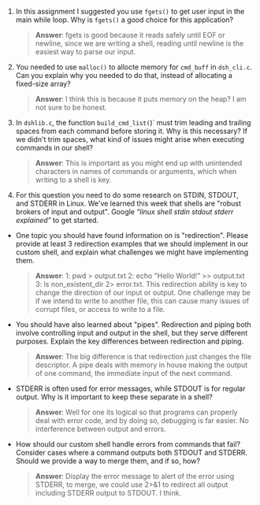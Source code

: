 1. In this assignment I suggested you use `fgets()` to get user input in the main while loop. Why is `fgets()` a good choice for this application?

    > **Answer**:  fgets is good because it reads safely until EOF or newline, since we are writing a shell, reading until newline is the easiest way to parse our input.

2. You needed to use `malloc()` to allocte memory for `cmd_buff` in `dsh_cli.c`. Can you explain why you needed to do that, instead of allocating a fixed-size array?

    > **Answer**:  I think this is because it puts memory on the heap? I am not sure to be honest.


3. In `dshlib.c`, the function `build_cmd_list(`)` must trim leading and trailing spaces from each command before storing it. Why is this necessary? If we didn't trim spaces, what kind of issues might arise when executing commands in our shell?

    > **Answer**:  This is important as you might end up with unintended characters in names of commands or arguments, which when writing to a shell is key.

4. For this question you need to do some research on STDIN, STDOUT, and STDERR in Linux. We've learned this week that shells are "robust brokers of input and output". Google _"linux shell stdin stdout stderr explained"_ to get started.

- One topic you should have found information on is "redirection". Please provide at least 3 redirection examples that we should implement in our custom shell, and explain what challenges we might have implementing them.

    > **Answer**:  1: pwd > output.txt 2: echo "Hello World!" >> output.txt 3: ls non_existent_dir 2> error.txt. This redirection ability is key to change the direction of our input or output. One challenge may be if we intend to write to another file, this can cause many issues of corrupt files, or access to write to a file.

- You should have also learned about "pipes". Redirection and piping both involve controlling input and output in the shell, but they serve different purposes. Explain the key differences between redirection and piping.

    > **Answer**:  The big difference is that redirection just changes the file descriptor. A pipe deals with memory in house making the output of one command, the immediate input of the next command.

- STDERR is often used for error messages, while STDOUT is for regular output. Why is it important to keep these separate in a shell?

    > **Answer**:  Well for one its logical so that programs can properly deal with error code, and by doing so, debugging is far easier. No interference between output and errors.

- How should our custom shell handle errors from commands that fail? Consider cases where a command outputs both STDOUT and STDERR. Should we provide a way to merge them, and if so, how?

    > **Answer**:  Display the error message to alert of the error using STDERR, to merge, we could use 2>&1 to redirect all output including STDERR output to STDOUT. I think.